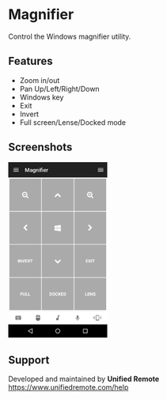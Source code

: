 # Magnifier
Control the Windows magnifier utility.

## Features
*  Zoom in/out
*  Pan Up/Left/Right/Down
*  Windows key
*  Exit
*  Invert
*  Full screen/Lense/Docked mode

## Screenshots
<img src="ignore/screen.png" width="200" />

## Support
Developed and maintained by **Unified Remote**  
https://www.unifiedremote.com/help
